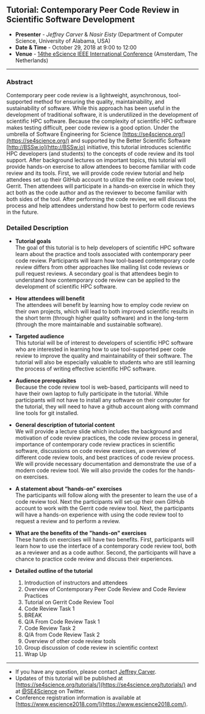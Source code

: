 
## Tutorial: Contemporary Peer Code Review in Scientific Software Development
* **Presenter** - *Jeffrey Carver* & *Nasir Eisty* (Department of Computer Science, University of Alabama, USA)
* **Date & Time** - October 29, 2018 at 9:00 to 12:00
* **Venue** - [14the eScience IEEE International Conference](https://www.escience2018.com/) (Amsterdam, The Netherlands)

---

### Abstract

Contemporary peer code review is a lightweight, asynchronous, tool-supported method for ensuring the quality, maintainability, and sustainability of software. While this approach has been useful in the development of traditional software, it is underutilized in the development of scientific HPC software. Because the complexity of scientific HPC software makes testing difficult, peer code review is a good option. Under the umbrella of Software Engineering for Science [https://se4science.org/](https://se4science.org/) and supported by the Better Scientific Software [http://BSSw.io](http://BSSw.io) initiative, this tutorial introduces scientific HPC developers (and students) to the concepts of code review and its tool support. After background lectures on important topics, this tutorial will provide hands-on exercise to allow attendees to become familiar with code review and its tools. First, we will provide code review tutorial and help attendees set up their GitHub account to utilize the online code review tool, Gerrit. Then attendees will participate in a hands-on exercise in which they act both as the code author and as the reviewer to become familiar with both sides of the tool. After performing the code review, we will discuss the process and help attendees understand how best to perform code reviews in the future.

### Detailed Description
* **Tutorial goals** <br>
    The goal of this tutorial is to help developers of scientific HPC software learn about the practice and tools associated with contemporary peer code review. Participants will learn how tool-based contemporary code review differs from other approaches like mailing list code reviews or pull request reviews. A secondary goal is that attendees begin to understand how contemporary code review can be applied to the development of scientific HPC software. 
* **How attendees will benefit** <br>
    The attendees will benefit by learning how to employ code review on their own projects, which will lead to both improved scientific results in the short term (through higher quality software) and in the long-term (through the more maintainable and sustainable software).
* **Targeted audience** <br>
    This tutorial will be of interest to developers of scientific HPC software who are interested in learning how to use tool-supported peer code review to improve the quality and maintainability of their software. The tutorial will also be especially valuable to students who are still learning the process of writing effective scientific HPC software.
* **Audience prerequisites** <br>
    Because the code review tool is web-based, participants will need to have their own laptop to fully participate in the tutorial. While participants will not have to install any software on their computer for the tutorial, they will need to have a github account along with command line tools for git installed. 
* **General description of tutorial content** <br>
    We will provide a lecture slide which includes the background and motivation of code review practices, the code review process in general, importance of contemporary code review practices in scientific software, discussions on code review exercises, an overview of different code review tools, and best practices of code review process. We will provide necessary documentation and demonstrate the use of a modern code review tool. We will also provide the codes for the hands-on exercises. 
* **A statement about “hands-on” exercises** <br>
    The participants will follow along with the presenter to learn the use of a code review tool. Next the participants will set-up their own GitHub account to work with the Gerrit code review tool. Next, the participants will have a hands-on experience with using the code review tool to request a review and to perform a review. 
*   **What are the benefits of the "hands-on" exercises** <br>
    These hands on exercises will have two benefits. First, participants will learn how to use the interface of a contemporary code review tool, both as a reviewer and as a code author. Second, the participants will have a chance to practice code review and discuss their experiences.

* **Detailed outline of the tutorial** 
    1. Introduction of instructors and attendees 
    2. Overview of Contemporary Peer Code Review and Code Review Practices
    3. Tutorial on Gerrit Code Review Tool 
    4. Code Review Task 1 
    5. BREAK
    6. Q/A From Code Review Task 1 
    7. Code Review Task 2 
    8. Q/A from Code Review Task 2 
    9. Overview of other code review tools 
    10. Group discussion of code review in scientific context 
    11. Wrap Up 

---
* If you have any question, please contact [Jeffrey Carver](http://carver.cs.ua.edu/).
* Updates of this tutorial will be published at [https://se4science.org/tutorials/](https://se4science.org/tutorials/) and at [@SE4Science](https://twitter.com/SE4Science) on Twitter. 
* Conference registration information is available at [https://www.escience2018.com/](https://www.escience2018.com/).